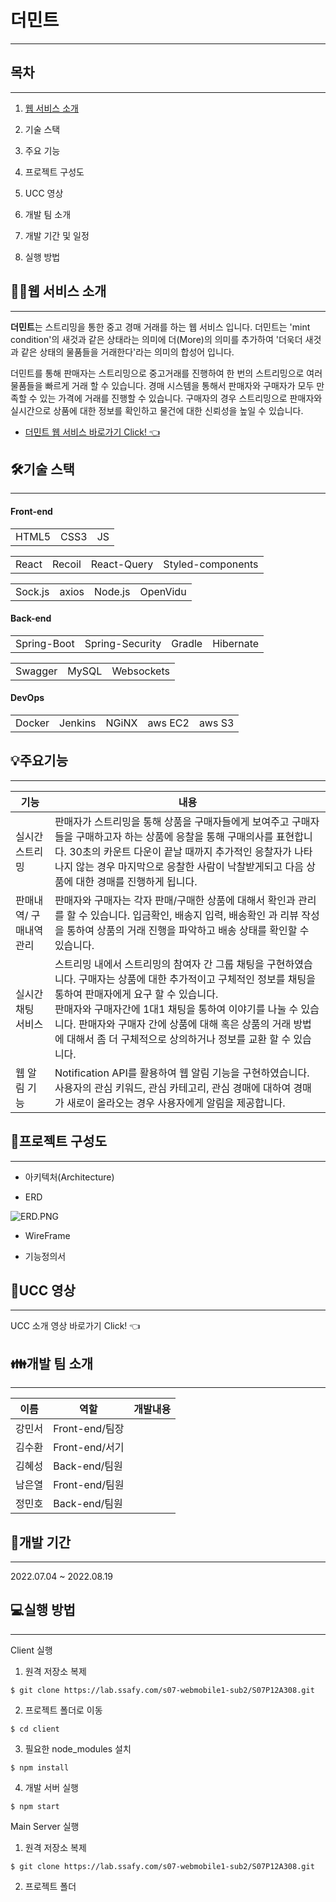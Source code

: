 # 더민트

---

## 목차

-----

1. [웹 서비스 소개](##웹-서비스-소개)

2. 기술 스택

3. 주요 기능

4. 프로젝트 구성도

5. UCC 영상

6. 개발 팀 소개

7. 개발 기간 및 일정

8. 실행 방법

## 🙋‍♀️웹 서비스 소개

-----

**더민트**는 스트리밍을 통한 중고 경매 거래를 하는 웹 서비스 입니다. 더민트는 'mint condition'의 새것과 같은 상태라는 의미에 더(More)의 의미를 추가하여 '더욱더 새것과 같은 상태의 물품들을 거래한다'라는 의미의 합성어 입니다. 

더민트를 통해 판매자는 스트리밍으로 중고거래를 진행하여 한 번의 스트리밍으로 여러 물품들을 빠르게 거래 할 수 있습니다.  경매 시스템을 통해서 판매자와 구매자가 모두 만족할 수 있는 가격에 거래를 진행할 수 있습니다. 구매자의 경우 스트리밍으로 판매자와 실시간으로 상품에 대한 정보를 확인하고 물건에 대한 신뢰성을 높일 수 있습니다.

- [더민트 웹 서비스 바로가기 Click! 👈](https://i7a308.p.ssafy.io/)

## 🛠기술 스택

-------

#### Front-end

|       |      |     |
| ----- | ---- | --- |
| HTML5 | CSS3 | JS  |

|       |        |             |                   |
| ----- | ------ | ----------- | ----------------- |
| React | Recoil | React-Query | Styled-components |

|         |       |         |          |
| ------- | ----- | ------- | -------- |
| Sock.js | axios | Node.js | OpenVidu |

#### Back-end

|             |                 |        |           |
| ----------- | --------------- | ------ | --------- |
| Spring-Boot | Spring-Security | Gradle | Hibernate |

|         |       |            |
| ------- | ----- | ---------- |
| Swagger | MySQL | Websockets |

#### DevOps

|        |         |       |         |        |
| ------ | ------- | ----- | ------- | ------ |
| Docker | Jenkins | NGiNX | aws EC2 | aws S3 |

## 💡주요기능

-------

| 기능            | 내용                                                                                                                                                                                                            |
| ------------- | ------------------------------------------------------------------------------------------------------------------------------------------------------------------------------------------------------------- |
| 실시간 스트리밍      | 판매자가 스트리밍을 통해 상품을 구매자들에게 보여주고 구매자들을 구매하고자 하는 상품에 응찰을 통해 구매의사를 표현합니다. 30초의 카운트 다운이 끝날 때까지 추가적인 응찰자가 나타나지 않는 경우 마지막으로 응찰한 사람이 낙찰받게되고 다음 상품에 대한 경매를 진행하게 됩니다.                                                    |
| 판매내역/ 구매내역 관리 | 판매자와 구매자는 각자 판매/구매한 상품에 대해서 확인과 관리를 할 수 있습니다. 입금확인, 배송지 입력, 배송확인 과 리뷰 작성을 통하여 상품의 거래 진행을 파악하고 배송 상태를 확인할 수 있습니다.                                                                                              |
| 실시간 채팅 서비스    | 스트리밍 내에서 스트리밍의 참여자 간 그룹 채팅을 구현하였습니다. 구매자는 상품에 대한 추가적이고 구체적인 정보를 채팅을 통하여 판매자에게 요구 할 수 있습니다.  <br/>판매자와 구매자간에 1대1 채팅을 통하여 이야기를 나눌 수 있습니다. 판매자와 구매자 간에 상품에 대해 혹은 상품의 거래 방법에 대해서 좀 더 구체적으로 상의하거나 정보를 교환 할 수 있습니다. |
| 웹 알림 기능       | Notification API를 활용하여 웹 알림 기능을 구현하였습니다. 사용자의 관심 키워드, 관심 카테고리, 관심 경매에 대하여 경매가 새로이 올라오는 경우 사용자에게 알림을 제공합니다.                                                                                                    |

## 📂프로젝트 구성도

-----

- 아키텍처(Architecture)



- ERD

![ERD.PNG](/uploads/061557c0488fdf06b22a7fcf7b5a14ef/ERD.PNG.png)

- WireFrame

- 기능정의서

## 🎥UCC 영상

-----

UCC 소개 영상 바로가기 Click! 👈

## 👪개발 팀 소개

------

| 이름  | 역할           | 개발내용 |
| --- | ------------ | ---- |
| 강민서 | Front-end/팀장 |      |
| 김수환 | Front-end/서기 |      |
| 김혜성 | Back-end/팀원  |      |
| 남은열 | Front-end/팀원 |      |
| 정민호 | Back-end/팀원  |      |

## 📅개발 기간

----------

2022.07.04 ~ 2022.08.19



## 💻실행 방법

------

Client 실행

1. 원격 저장소 복제

```git
$ git clone https://lab.ssafy.com/s07-webmobile1-sub2/S07P12A308.git
```

2. 프로젝트 폴더로 이동

```git
$ cd client
```

3. 필요한 node_modules 설치

```git
$ npm install
```

4. 개발 서버 실행

```git
$ npm start
```

Main Server 실행

1. 원격 저장소 복제

```git
$ git clone https://lab.ssafy.com/s07-webmobile1-sub2/S07P12A308.git
```

2. 프로젝트 폴더 
